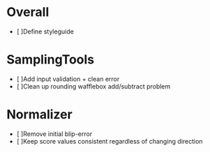 # Overall
- [ ]Define styleguide

# SamplingTools
- [ ]Add input validation + clean error
- [ ]Clean up rounding wafflebox add/subtract problem

# Normalizer
- [ ]Remove initial blip-error
- [ ]Keep score values consistent regardless of changing direction

